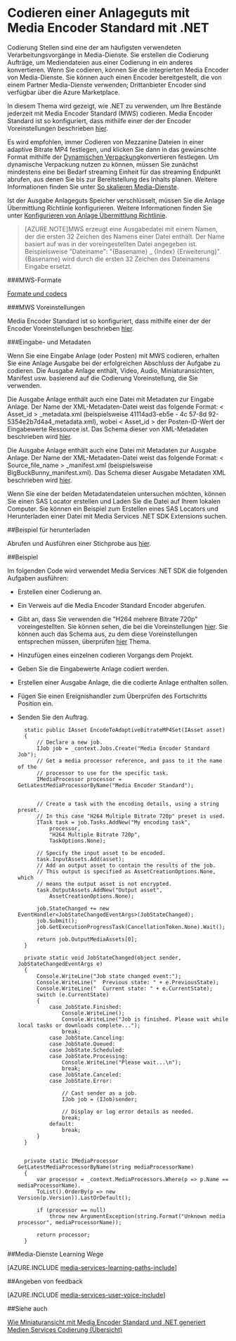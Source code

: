 <properties 
    pageTitle="Eine Anlage mit Media Encoder Standard mit .NET codieren | Microsoft Azure" 
    description="In diesem Thema wird gezeigt, wie .NET zu verwenden, um eine Anlage unter Verwendung Media Encoder Strandard codieren." 
    services="media-services" 
    documentationCenter="" 
    authors="juliako" 
    manager="erikre" 
    editor=""/>

<tags 
    ms.service="media-services" 
    ms.workload="media" 
    ms.tgt_pltfrm="na" 
    ms.devlang="na" 
    ms.topic="article" 
    ms.date="09/19/2016"
    ms.author="juliako;anilmur"/>


# <a name="encode-an-asset-with-media-encoder-standard-using-net"></a>Codieren einer Anlageguts mit Media Encoder Standard mit .NET

Codierung Stellen sind eine der am häufigsten verwendeten Verarbeitungsvorgänge in Media-Dienste. Sie erstellen die Codierung Aufträge, um Mediendateien aus einer Codierung in ein anderes konvertieren. Wenn Sie codieren, können Sie die integrierten Media Encoder von Media-Dienste. Sie können auch einen Encoder bereitgestellt, die von einem Partner Media-Dienste verwenden; Drittanbieter Encoder sind verfügbar über die Azure Marketplace. 

In diesem Thema wird gezeigt, wie .NET zu verwenden, um Ihre Bestände jederzeit mit Media Encoder Standard (MWS) codieren. Media Encoder Standard ist so konfiguriert, dass mithilfe einer der der Encoder Voreinstellungen beschrieben [hier](http://go.microsoft.com/fwlink/?linkid=618336&clcid=0x409).

Es wird empfohlen, immer Codieren von Mezzanine Dateien in einer adaptive Bitrate MP4 festlegen, und klicken Sie dann in das gewünschte Format mithilfe der [Dynamischen Verpackung](media-services-dynamic-packaging-overview.md)konvertieren festlegen. Um dynamische Verpackung nutzen zu können, müssen Sie zunächst mindestens eine bei Bedarf streaming Einheit für das streaming Endpunkt abrufen, aus denen Sie bis zur Bereitstellung des Inhalts planen. Weitere Informationen finden Sie unter [So skalieren Media-Dienste](media-services-portal-manage-streaming-endpoints.md).

Ist der Ausgabe Anlageguts Speicher verschlüsselt, müssen Sie die Anlage Übermittlung Richtlinie konfigurieren. Weitere Informationen finden Sie unter [Konfigurieren von Anlage Übermittlung Richtlinie](media-services-dotnet-configure-asset-delivery-policy.md).

>[AZURE.NOTE]MWS erzeugt eine Ausgabedatei mit einem Namen, der die ersten 32 Zeichen des Namens einer Datei enthält. Der Name basiert auf was in der voreingestellten Datei angegeben ist. Beispielsweise "Dateiname": "{Basename} _ {Index} {Erweiterung}". {Basename} wird durch die ersten 32 Zeichen des Dateinamens Eingabe ersetzt.

###<a name="mes-formats"></a>MWS-Formate

[Formate und codecs](media-services-media-encoder-standard-formats.md)

###<a name="mes-presets"></a>MWS Voreinstellungen

Media Encoder Standard ist so konfiguriert, dass mithilfe einer der der Encoder Voreinstellungen beschrieben [hier](http://go.microsoft.com/fwlink/?linkid=618336&clcid=0x409).

###<a name="input-and-output-metadata"></a>Eingabe- und Metadaten

Wenn Sie eine Eingabe Anlage (oder Posten) mit MWS codieren, erhalten Sie eine Anlage Ausgabe bei der erfolgreichen Abschluss der Aufgabe zu codieren. Die Ausgabe Anlage enthält, Video, Audio, Miniaturansichten, Manifest usw. basierend auf die Codierung Voreinstellung, die Sie verwenden.

Die Ausgabe Anlage enthält auch eine Datei mit Metadaten zur Eingabe Anlage. Der Name der XML-Metadaten-Datei weist das folgende Format: < Asset_id > _metadata.xml (beispielsweise 41114ad3-eb5e - 4c 57-8d 92-5354e2b7d4a4_metadata.xml), wobei < Asset_id > der Posten-ID-Wert der Eingabewerte Ressource ist. Das Schema dieser von XML-Metadaten beschrieben wird [hier](http://msdn.microsoft.com/library/azure/dn783120.aspx).

Die Ausgabe Anlage enthält auch eine Datei mit Metadaten zur Ausgabe Anlage. Der Name der XML-Metadaten-Datei weist das folgende Format: < Source_file_name > _manifest.xml (beispielsweise BigBuckBunny_manifest.xml). Das Schema dieser Ausgabe Metadaten XML beschrieben wird [hier](http://msdn.microsoft.com/library/azure/dn783217.aspx).

Wenn Sie eine der beiden Metadatendateien untersuchen möchten, können Sie einen SAS Locator erstellen und Laden Sie die Datei auf Ihrem lokalen Computer. Sie können ein Beispiel zum Erstellen eines SAS Locators und Herunterladen einer Datei mit Media Services .NET SDK Extensions suchen.

##<a name="download-sample"></a>Beispiel für herunterladen

Abrufen und Ausführen einer Stichprobe aus [hier](https://azure.microsoft.com/documentation/samples/media-services-dotnet-on-demand-encoding-with-media-encoder-standard/).

##<a name="example"></a>Beispiel

Im folgenden Code wird verwendet Media Services .NET SDK die folgenden Aufgaben ausführen:

- Erstellen einer Codierung an.
- Ein Verweis auf die Media Encoder Standard Encoder abgerufen.
- Gibt an, dass Sie verwenden die "H264 mehrere Bitrate 720p" voreingestellten. Sie können sehen, die bei die Voreinstellungen [hier](http://go.microsoft.com/fwlink/?linkid=618336&clcid=0x409). Sie können auch das Schema aus, zu dem diese Voreinstellungen entsprechen müssen, überprüfen [hier](https://msdn.microsoft.com/library/mt269962.aspx) Thema.
- Hinzufügen eines einzelnen codieren Vorgangs dem Projekt. 
- Geben Sie die Eingabewerte Anlage codiert werden.
- Erstellen einer Ausgabe Anlage, die die codierte Anlage enthalten sollen.
- Fügen Sie einen Ereignishandler zum Überprüfen des Fortschritts Position ein.
- Senden Sie den Auftrag.
        
        static public IAsset EncodeToAdaptiveBitrateMP4Set(IAsset asset)
        {
            // Declare a new job.
            IJob job = _context.Jobs.Create("Media Encoder Standard Job");
            // Get a media processor reference, and pass to it the name of the 
            // processor to use for the specific task.
            IMediaProcessor processor = GetLatestMediaProcessorByName("Media Encoder Standard");
        

            // Create a task with the encoding details, using a string preset.
            // In this case "H264 Multiple Bitrate 720p" preset is used.
            ITask task = job.Tasks.AddNew("My encoding task",
                processor,
                "H264 Multiple Bitrate 720p",
                TaskOptions.None);
        
            // Specify the input asset to be encoded.
            task.InputAssets.Add(asset);
            // Add an output asset to contain the results of the job. 
            // This output is specified as AssetCreationOptions.None, which 
            // means the output asset is not encrypted. 
            task.OutputAssets.AddNew("Output asset",
                AssetCreationOptions.None);
        
            job.StateChanged += new EventHandler<JobStateChangedEventArgs>(JobStateChanged);
            job.Submit();
            job.GetExecutionProgressTask(CancellationToken.None).Wait();
        
            return job.OutputMediaAssets[0];
        }
        
        private static void JobStateChanged(object sender, JobStateChangedEventArgs e)
        {
            Console.WriteLine("Job state changed event:");
            Console.WriteLine("  Previous state: " + e.PreviousState);
            Console.WriteLine("  Current state: " + e.CurrentState);
            switch (e.CurrentState)
            {
                case JobState.Finished:
                    Console.WriteLine();
                    Console.WriteLine("Job is finished. Please wait while local tasks or downloads complete...");
                    break;
                case JobState.Canceling:
                case JobState.Queued:
                case JobState.Scheduled:
                case JobState.Processing:
                    Console.WriteLine("Please wait...\n");
                    break;
                case JobState.Canceled:
                case JobState.Error:
        
                    // Cast sender as a job.
                    IJob job = (IJob)sender;
        
                    // Display or log error details as needed.
                    break;
                default:
                    break;
            }
        }
        
        
        private static IMediaProcessor GetLatestMediaProcessorByName(string mediaProcessorName)
        {
            var processor = _context.MediaProcessors.Where(p => p.Name == mediaProcessorName).
            ToList().OrderBy(p => new Version(p.Version)).LastOrDefault();
        
            if (processor == null)
                throw new ArgumentException(string.Format("Unknown media processor", mediaProcessorName));
        
            return processor;
        }


##<a name="media-services-learning-paths"></a>Media-Dienste Learning Wege

[AZURE.INCLUDE [media-services-learning-paths-include](../../includes/media-services-learning-paths-include.md)]

##<a name="provide-feedback"></a>Angeben von feedback

[AZURE.INCLUDE [media-services-user-voice-include](../../includes/media-services-user-voice-include.md)]

##<a name="see-also"></a>Siehe auch 

[Wie Miniaturansicht mit Media Encoder Standard und .NET generiert](media-services-dotnet-generate-thumbnail-with-mes.md)
[Medien Services Codierung (Übersicht)](media-services-encode-asset.md)
